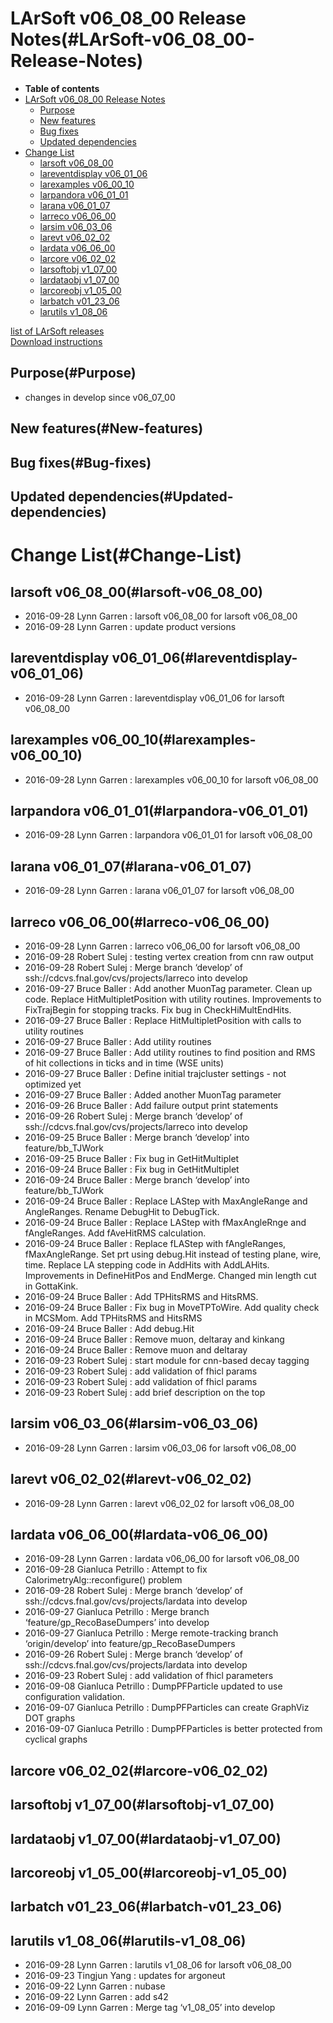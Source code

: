 LArSoft v06\_08\_00 Release Notes(#LArSoft-v06_08_00-Release-Notes)
======================================================================

-   **Table of contents**
-   [LArSoft v06\_08\_00 Release Notes](#LArSoft-v06_08_00-Release-Notes)
    -   [Purpose](#Purpose)
    -   [New features](#New-features)
    -   [Bug fixes](#Bug-fixes)
    -   [Updated dependencies](#Updated-dependencies)
-   [Change List](#Change-List)
    -   [larsoft v06\_08\_00](#larsoft-v06_08_00)
    -   [lareventdisplay v06\_01\_06](#lareventdisplay-v06_01_06)
    -   [larexamples v06\_00\_10](#larexamples-v06_00_10)
    -   [larpandora v06\_01\_01](#larpandora-v06_01_01)
    -   [larana v06\_01\_07](#larana-v06_01_07)
    -   [larreco v06\_06\_00](#larreco-v06_06_00)
    -   [larsim v06\_03\_06](#larsim-v06_03_06)
    -   [larevt v06\_02\_02](#larevt-v06_02_02)
    -   [lardata v06\_06\_00](#lardata-v06_06_00)
    -   [larcore v06\_02\_02](#larcore-v06_02_02)
    -   [larsoftobj v1\_07\_00](#larsoftobj-v1_07_00)
    -   [lardataobj v1\_07\_00](#lardataobj-v1_07_00)
    -   [larcoreobj v1\_05\_00](#larcoreobj-v1_05_00)
    -   [larbatch v01\_23\_06](#larbatch-v01_23_06)
    -   [larutils v1\_08\_06](#larutils-v1_08_06)

[list of LArSoft releases](LArSoft_release_list)\
[Download instructions](http://scisoft.fnal.gov/scisoft/bundles/larsoft/v06_08_00/larsoft-v06_08_00.html)

Purpose(#Purpose)
--------------------

-   changes in develop since v06\_07\_00

New features(#New-features)
------------------------------

Bug fixes(#Bug-fixes)
------------------------

Updated dependencies(#Updated-dependencies)
----------------------------------------------

Change List(#Change-List)
============================

larsoft v06\_08\_00(#larsoft-v06_08_00)
------------------------------------------

-   2016-09-28 Lynn Garren : larsoft v06\_08\_00 for larsoft v06\_08\_00
-   2016-09-28 Lynn Garren : update product versions

lareventdisplay v06\_01\_06(#lareventdisplay-v06_01_06)
----------------------------------------------------------

-   2016-09-28 Lynn Garren : lareventdisplay v06\_01\_06 for larsoft v06\_08\_00

larexamples v06\_00\_10(#larexamples-v06_00_10)
--------------------------------------------------

-   2016-09-28 Lynn Garren : larexamples v06\_00\_10 for larsoft v06\_08\_00

larpandora v06\_01\_01(#larpandora-v06_01_01)
------------------------------------------------

-   2016-09-28 Lynn Garren : larpandora v06\_01\_01 for larsoft v06\_08\_00

larana v06\_01\_07(#larana-v06_01_07)
----------------------------------------

-   2016-09-28 Lynn Garren : larana v06\_01\_07 for larsoft v06\_08\_00

larreco v06\_06\_00(#larreco-v06_06_00)
------------------------------------------

-   2016-09-28 Lynn Garren : larreco v06\_06\_00 for larsoft v06\_08\_00
-   2016-09-28 Robert Sulej : testing vertex creation from cnn raw output
-   2016-09-28 Robert Sulej : Merge branch ‘develop’ of ssh://cdcvs.fnal.gov/cvs/projects/larreco into develop
-   2016-09-27 Bruce Baller : Add another MuonTag parameter. Clean up code. Replace HitMultipletPosition with utility routines. Improvements to FixTrajBegin for stopping tracks. Fix bug in CheckHiMultEndHits.
-   2016-09-27 Bruce Baller : Replace HitMultipletPosition with calls to utility routines
-   2016-09-27 Bruce Baller : Add utility routines
-   2016-09-27 Bruce Baller : Add utility routines to find position and RMS of hit collections in ticks and in time (WSE units)
-   2016-09-27 Bruce Baller : Define initial trajcluster settings - not optimized yet
-   2016-09-27 Bruce Baller : Added another MuonTag parameter
-   2016-09-26 Bruce Baller : Add failure output print statements
-   2016-09-26 Robert Sulej : Merge branch ‘develop’ of ssh://cdcvs.fnal.gov/cvs/projects/larreco into develop
-   2016-09-25 Bruce Baller : Merge branch ‘develop’ into feature/bb\_TJWork
-   2016-09-25 Bruce Baller : Fix bug in GetHitMultiplet
-   2016-09-24 Bruce Baller : Fix bug in GetHitMultiplet
-   2016-09-24 Bruce Baller : Merge branch ‘develop’ into feature/bb\_TJWork
-   2016-09-24 Bruce Baller : Replace LAStep with MaxAngleRange and AngleRanges. Rename DebugHit to DebugTick.
-   2016-09-24 Bruce Baller : Replace LAStep with fMaxAngleRnge and fAngleRanges. Add fAveHitRMS calculation.
-   2016-09-24 Bruce Baller : Replace fLAStep with fAngleRanges, fMaxAngleRange. Set prt using debug.Hit instead of testing plane, wire, time. Replace LA stepping code in AddHits with AddLAHits. Improvements in DefineHitPos and EndMerge. Changed min length cut in GottaKink.
-   2016-09-24 Bruce Baller : Add TPHitsRMS and HitsRMS.
-   2016-09-24 Bruce Baller : Fix bug in MoveTPToWire. Add quality check in MCSMom. Add TPHitsRMS and HitsRMS
-   2016-09-24 Bruce Baller : Add debug.Hit
-   2016-09-24 Bruce Baller : Remove muon, deltaray and kinkang
-   2016-09-24 Bruce Baller : Remove muon and deltaray
-   2016-09-23 Robert Sulej : start module for cnn-based decay tagging
-   2016-09-23 Robert Sulej : add validation of fhicl params
-   2016-09-23 Robert Sulej : add validation of fhicl params
-   2016-09-23 Robert Sulej : add brief description on the top

larsim v06\_03\_06(#larsim-v06_03_06)
----------------------------------------

-   2016-09-28 Lynn Garren : larsim v06\_03\_06 for larsoft v06\_08\_00

larevt v06\_02\_02(#larevt-v06_02_02)
----------------------------------------

-   2016-09-28 Lynn Garren : larevt v06\_02\_02 for larsoft v06\_08\_00

lardata v06\_06\_00(#lardata-v06_06_00)
------------------------------------------

-   2016-09-28 Lynn Garren : lardata v06\_06\_00 for larsoft v06\_08\_00
-   2016-09-28 Gianluca Petrillo : Attempt to fix CalorimetryAlg::reconfigure() problem
-   2016-09-28 Robert Sulej : Merge branch ‘develop’ of ssh://cdcvs.fnal.gov/cvs/projects/lardata into develop
-   2016-09-27 Gianluca Petrillo : Merge branch ‘feature/gp\_RecoBaseDumpers’ into develop
-   2016-09-27 Gianluca Petrillo : Merge remote-tracking branch ‘origin/develop’ into feature/gp\_RecoBaseDumpers
-   2016-09-26 Robert Sulej : Merge branch ‘develop’ of ssh://cdcvs.fnal.gov/cvs/projects/lardata into develop
-   2016-09-23 Robert Sulej : add validation of fhicl parameters
-   2016-09-08 Gianluca Petrillo : DumpPFParticle updated to use configuration validation.
-   2016-09-07 Gianluca Petrillo : DumpPFParticles can create GraphViz DOT graphs
-   2016-09-07 Gianluca Petrillo : DumpPFParticles is better protected from cyclical graphs

larcore v06\_02\_02(#larcore-v06_02_02)
------------------------------------------

larsoftobj v1\_07\_00(#larsoftobj-v1_07_00)
----------------------------------------------

lardataobj v1\_07\_00(#lardataobj-v1_07_00)
----------------------------------------------

larcoreobj v1\_05\_00(#larcoreobj-v1_05_00)
----------------------------------------------

larbatch v01\_23\_06(#larbatch-v01_23_06)
--------------------------------------------

larutils v1\_08\_06(#larutils-v1_08_06)
------------------------------------------

-   2016-09-28 Lynn Garren : larutils v1\_08\_06 for larsoft v06\_08\_00
-   2016-09-23 Tingjun Yang : updates for argoneut
-   2016-09-22 Lynn Garren : nubase
-   2016-09-22 Lynn Garren : add s42
-   2016-09-09 Lynn Garren : Merge tag ‘v1\_08\_05’ into develop

